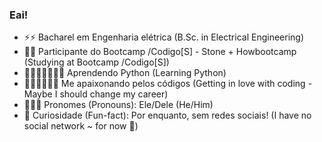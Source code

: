 ### Eai! 


- ⚡⚡ Bacharel em Engenharia elétrica (B.Sc. in Electrical Engineering)
- 🚀💚 Participante do Bootcamp /Codigo[S] - Stone + Howbootcamp (Studying at Bootcamp /Codigo[S])
- 🐍🤴🏾🏰👨🏾‍💻 Aprendendo Python (Learning Python)
- 👷🏾‍♂️👨🏾‍💻 Me apaixonando pelos códigos (Getting in love with coding - Maybe I should change my career)
- 👨🏾‍🦱 Pronomes (Pronouns): Ele/Dele (He/Him)
- 🙊 Curiosidade (Fun-fact): Por enquanto, sem redes sociais! (I have no social network ~ for now 🤪)
